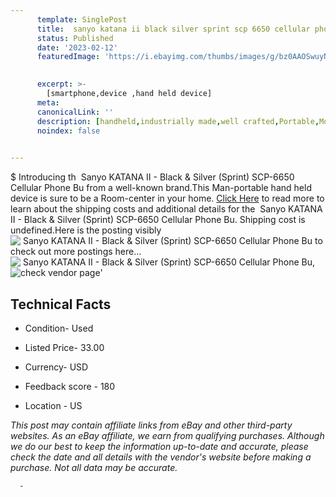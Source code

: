 ```yaml
---
      template: SinglePost
      title:  sanyo katana ii black silver sprint scp 6650 cellular phone bu
      status: Published
      date: '2023-02-12'
      featuredImage: 'https://i.ebayimg.com/thumbs/images/g/bz0AAOSwuyNdVzcm/s-l225.jpg'
       

      excerpt: >-
        [smartphone,device ,hand held device]
      meta:
      canonicalLink: ''
      description: [handheld,industrially made,well crafted,Portable,Mobile,Compact,Convenient,Lightweight,Maneuverable,Man-portable,Miniature,Carriable,Hand-held,Light,Holdable,Transportable,Mobile device,Pocket-sized,On-the-go,Wireless,Cordless,Compact size,Convenient size, smartphone,device ,hand held device]
      noindex: false
      

---
```

$
      Introducing th  Sanyo KATANA II - Black & Silver (Sprint) SCP-6650 Cellular Phone Bu from a well-known brand.This Man-portable hand held device is sure to be a Room-center in your home. [Click Here](https://www.ebay.com/itm/183922713919?hash=item2ad2a5e53f%3Ag%3Abz0AAOSwuyNdVzcm&mkevt=1&mkcid=1&mkrid=711-53200-19255-0&campid=%253CePNCampaignId%253E&customid=%253CreferenceId%253E&toolid=10049) to read more to learn about the shipping costs and additional details for the  Sanyo KATANA II - Black & Silver (Sprint) SCP-6650 Cellular Phone Bu. Shipping cost is undefined.Here is the posting visibly ![ Sanyo KATANA II - Black & Silver (Sprint) SCP-6650 Cellular Phone Bu](https://i.ebayimg.com/thumbs/images/g/bz0AAOSwuyNdVzcm/s-l225.jpg) to check out more postings here... ![ Sanyo KATANA II - Black & Silver (Sprint) SCP-6650 Cellular Phone Bu](https://i.ebayimg.com/images/g/bz0AAOSwuyNdVzcm/s-l1600.jpg), ![check vendor page](https://origin-galleryplus.ebayimg.com/ws/web/183922713919_2_0_1/225x225.jpg,https://origin-galleryplus.ebayimg.com/ws/web/183922713919_3_0_1/225x225.jpg,https://origin-galleryplus.ebayimg.com/ws/web/183922713919_4_0_1/225x225.jpg,https://origin-galleryplus.ebayimg.com/ws/web/183922713919_5_0_1/225x225.jpg,https://origin-galleryplus.ebayimg.com/ws/web/183922713919_6_0_1/225x225.jpg)'

      

 ## Technical Facts 



     
      

 - Condition- Used 


      

 - Listed Price- 33.00 


      

 - Currency- USD 


      

 - Feedback score - 180 


      

 - Location - US 


      
      

 *_This post may contain affiliate links from eBay and other third-party websites. As an eBay affiliate, we earn from qualifying purchases. Although we do our best to keep the information up-to-date and accurate, please check the date and all details with the vendor's website before making a purchase. Not all data may be accurate._*




      -

